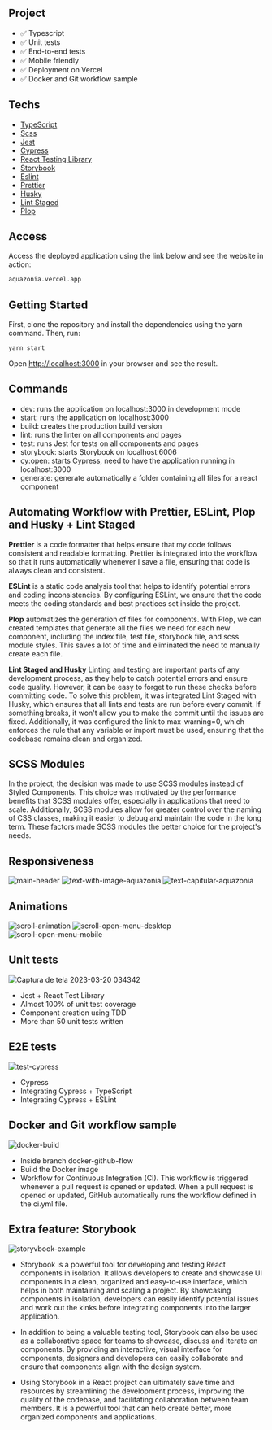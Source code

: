 ## Project

- ✅ Typescript
- ✅ Unit tests
- ✅ End-to-end tests
- ✅ Mobile friendly
- ✅ Deployment on Vercel
- ✅ Docker and Git workflow sample

## Techs

- [TypeScript](https://www.typescriptlang.org/)
- [Scss](https://sass-lang.com/)
- [Jest](https://jestjs.io/)
- [Cypress](https://www.cypress.io/)
- [React Testing Library](https://testing-library.com/docs/react-testing-library/intro)
- [Storybook](https://storybook.js.org/)
- [Eslint](https://eslint.org/)
- [Prettier](https://prettier.io/)
- [Husky](https://github.com/typicode/husky)
- [Lint Staged](https://github.com/okonet/lint-staged#readme)
- [Plop](https://plopjs.com/documentation/)

## Access

Access the deployed application using the link below and see the website in action:
```bash
aquazonia.vercel.app
```

## Getting Started

First, clone the repository and install the dependencies using the yarn command. Then, run:

```bash
yarn start
```

Open [http://localhost:3000](http://localhost:3000) in your browser and see the result.

## Commands

- dev: runs the application on localhost:3000 in development mode
- start: runs the application on localhost:3000
- build: creates the production build version
- lint: runs the linter on all components and pages
- test: runs Jest for tests on all components and pages
- storybook: starts Storybook on localhost:6006
- cy:open: starts Cypress, need to have the application running in localhost:3000
- generate: generate automatically a folder containing all files for a react component

## Automating Workflow with Prettier, ESLint, Plop and Husky + Lint Staged

**Prettier** is a code formatter that helps ensure that my code follows consistent and readable formatting. Prettier is integrated into the workflow so that it runs automatically whenever I save a file, ensuring that code is always clean and consistent.

**ESLint** is a static code analysis tool that helps to identify potential errors and coding inconsistencies. By configuring ESLint, we ensure that the code meets the coding standards and best practices set inside the project.

**Plop** automatizes the generation of files for components. With Plop, we can created templates that generate all the files we need for each new component, including the index file, test file, storybook file, and scss module styles. This saves a lot of time and eliminated the need to manually create each file.

**Lint Staged and Husky** Linting and testing are important parts of any development process, as they help to catch potential errors and ensure code quality. However, it can be easy to forget to run these checks before committing code. To solve this problem, it was integrated Lint Staged with Husky, which ensures that all lints and tests are run before every commit. If something breaks, it won't allow you to make the commit until the issues are fixed. Additionally, it was configured the link to max-warning=0, which enforces the rule that any variable or import must be used, ensuring that the codebase remains clean and organized.

## SCSS Modules

In the project, the decision was made to use SCSS modules instead of Styled Components. This choice was motivated by the performance benefits that SCSS modules offer, especially in applications that need to scale. Additionally, SCSS modules allow for greater control over the naming of CSS classes, making it easier to debug and maintain the code in the long term. These factors made SCSS modules the better choice for the project's needs.


## Responsiveness

![main-header](https://user-images.githubusercontent.com/81202572/226264519-95f37842-2741-4c30-8d8a-a568236f3bb1.gif)
![text-with-image-aquazonia](https://user-images.githubusercontent.com/81202572/226264566-087851ea-d538-4515-bf66-1f5d8f089a21.gif)
![text-capitular-aquazonia](https://user-images.githubusercontent.com/81202572/226264618-0cf4fa9f-796e-4b84-8f09-2dc55c96b3f4.gif)



## Animations

![scroll-animation](https://user-images.githubusercontent.com/81202572/226265222-4981317c-8a5a-4127-97d7-8f766bf87f72.gif)
![scroll-open-menu-desktop](https://user-images.githubusercontent.com/81202572/226265237-a5bf47aa-8c66-49b9-976e-df78fecb3c1b.gif)
![scroll-open-menu-mobile](https://user-images.githubusercontent.com/81202572/226265349-ced848ee-5392-4f82-ae87-37d3c86e3e12.gif)


## Unit tests

![Captura de tela 2023-03-20 034342](https://user-images.githubusercontent.com/81202572/226266081-674c5269-be9a-42fa-95bd-992a721a4a4b.png)

- Jest + React Test Library
- Almost 100% of unit test coverage
- Component creation using TDD
- More than 50 unit tests written

## E2E tests

![test-cypress](https://user-images.githubusercontent.com/81202572/226267107-052b2a26-e86c-4f4a-ab8c-98458d9181de.gif)

- Cypress
- Integrating Cypress + TypeScript
- Integrating Cypress + ESLint

## Docker and Git workflow sample

![docker-build](https://user-images.githubusercontent.com/81202572/226268386-0ef60eba-560f-4e91-8e37-588c5388c73b.gif)


- Inside branch docker-github-flow
- Build the Docker image
- Workflow for Continuous Integration (CI). This workflow is triggered whenever a pull request is opened or updated. When a pull request is opened or updated, GitHub automatically runs the workflow defined in the ci.yml file.

## Extra feature: Storybook

![storyvbook-example](https://user-images.githubusercontent.com/81202572/226268422-8c493715-c1ec-4cca-b8c0-29ac6e0e26c5.gif)

- Storybook is a powerful tool for developing and testing React components in isolation. It allows developers to create and showcase UI components in a clean, organized and easy-to-use interface, which helps in both maintaining and scaling a project. By showcasing components in isolation, developers can easily identify potential issues and work out the kinks before integrating components into the larger application.

- In addition to being a valuable testing tool, Storybook can also be used as a collaborative space for teams to showcase, discuss and iterate on components. By providing an interactive, visual interface for components, designers and developers can easily collaborate and ensure that components align with the design system.

- Using Storybook in a React project can ultimately save time and resources by streamlining the development process, improving the quality of the codebase, and facilitating collaboration between team members. It is a powerful tool that can help create better, more organized components and applications.
